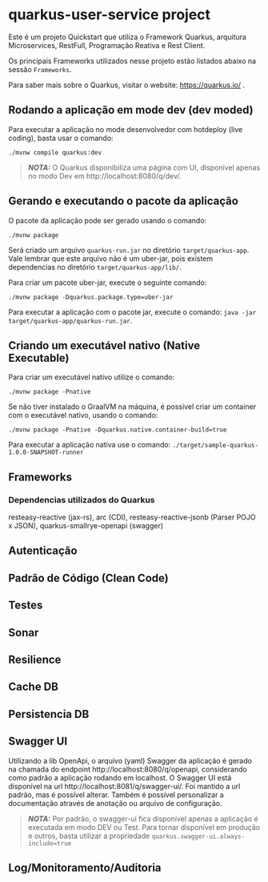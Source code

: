 # quarkus-user-service project

Este é um projeto Quickstart que utiliza o Framework Quarkus, arquitura Microservices, RestFull, Programação Reativa e Rest Client. 

Os principais Frameworks utilizados nesse projeto estão listados abaixo na sessão `Frameworks`. 

Para saber mais sobre o Quarkus, visitar o website: https://quarkus.io/ .

## Rodando a aplicação em mode dev (dev moded)
Para executar a aplicação no mode desenvolvedor com hotdeploy (live coding), basta usar o comando:
```shell script
./mvnw compile quarkus:dev
```
> **_NOTA:_** O Quarkus disponibiliza uma página com UI, disponível apenas no modo Dev em http://localhost:8080/q/dev/.

## Gerando e executando o pacote da aplicação
O pacote da aplicação pode ser gerado usando o comando:
```shell script
./mvnw package
```
Será criado um arquivo `quarkus-run.jar` no diretório `target/quarkus-app`. 
Vale lembrar que este arquivo não é um uber-jar, pois existem dependencias no diretório `target/quarkus-app/lib/`. 

Para criar um pacote uber-jar, execute o seguinte comando: 
```shell script
./mvnw package -Dquarkus.package.type=uber-jar
```

Para executar a aplicação com o pacote jar, execute o comando: `java -jar target/quarkus-app/quarkus-run.jar`.

## Criando um executável nativo (Native Executable)
Para criar um executável nativo utilize o comando: 
```shell script
./mvnw package -Pnative
```
Se não tiver instalado o GraalVM na máquina, é possível criar um container com o executável nativo, usando o comando:
```shell script
./mvnw package -Pnative -Dquarkus.native.container-build=true
```

Para executar a aplicação nativa use o comando: `./target/sample-quarkus-1.0.0-SNAPSHOT-runner`

## Frameworks

### Dependencias utilizados do Quarkus 
resteasy-reactive (jax-rs), arc (CDI), resteasy-reactive-jsonb (Parser POJO x JSON), quarkus-smallrye-openapi (swagger)

## Autenticação
## Padrão de Código (Clean Code)
## Testes
## Sonar
## Resilience
## Cache DB
## Persistencia DB
## Swagger UI

Utilizando a lib OpenApi, o arquivo (yaml) Swagger da aplicação é gerado na chamada do endpoint http://localhost:8080/q/openapi, considerando como padrão a aplicação rodando em localhost. 
O Swagger UI está disponível na url http://localhost:8081/q/swagger-ui/. 
Foi mantido a url padrão, mas é possível alterar. Também é possível personalizar a documentação através de anotação ou arquivo de configuração. 
> **_NOTA:_** Por padrão, o swagger-ui fica disponível apenas a aplicação é executada em modo DEV ou Test.  Para tornar disponível em produção e outros, basta utilizar a propriedade `quarkus.swagger-ui.always-include=true`

## Log/Monitoramento/Auditoria